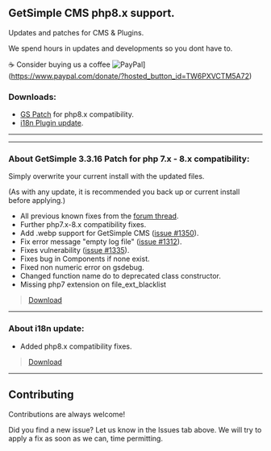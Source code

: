 
## GetSimple CMS php8.x support.

Updates and patches for CMS & Plugins. 

We spend hours in updates and developments so you dont have to.

☕ Consider buying us a coffee ![PayPal](https://img.shields.io/badge/PayPal-00457C?style=for-the-badge&logo=paypal&logoColor=white)] (https://www.paypal.com/donate/?hosted_button_id=TW6PXVCTM5A72)

### Downloads:

- [GS Patch](https://minhaskamal.github.io/DownGit/#/home?url=https://github.com/risingisland/GetSimple-CMS-repo-php-8.0-support/tree/main/GS-3.3.16-php-8.x-Patch) for php8.x compatibility.
- [i18n Plugin update](https://minhaskamal.github.io/DownGit/#/home?url=https://github.com/multicolor-rgb/GetSimple-CMS-repo-php-8.0-support/tree/main/i18n).

---
---

### About GetSimple 3.3.16 Patch for php 7.x - 8.x compatibility:

Simply overwrite your current install with the updated files.

(As with any update, it is recommended you back up or current install before applying.)

 - All previous known fixes from the [forum thread](http://get-simple.info/forums/showthread.php?tid=16548).
 - Further php7.x-8.x compatibility fixes.
 - Add .webp support for GetSimple CMS ([issue #1350](https://github.com/GetSimpleCMS/GetSimpleCMS/pull/1350)).
 - Fix error message "empty log file" ([issue #1312](https://github.com/GetSimpleCMS/GetSimpleCMS/pull/1312)).
 - Fixes vulnerability ([issue #1335](https://github.com/GetSimpleCMS/GetSimpleCMS/issues/1335)).
 - Fixes bug in Components if none exist.
 - Fixed non numeric error on gsdebug.
 - Changed function name do to deprecated class constructor.
 - Missing php7 extension on file_ext_blacklist 

 > [Download](https://minhaskamal.github.io/DownGit/#/home?url=https://github.com/risingisland/GetSimple-CMS-repo-php-8.0-support/tree/main/GS-3.3.16-php-8.x-Patch)
 
---

### About i18n update:

 - Added php8.x compatibility fixes.
  
 > [Download](https://minhaskamal.github.io/DownGit/#/home?url=https://github.com/multicolor-rgb/GetSimple-CMS-repo-php-8.0-support/tree/main/i18n)
 
---
 
## Contributing

Contributions are always welcome!

Did you find a new issue? Let us know in the Issues tab above.
We will try to apply a fix as soon as we can, time permitting.

